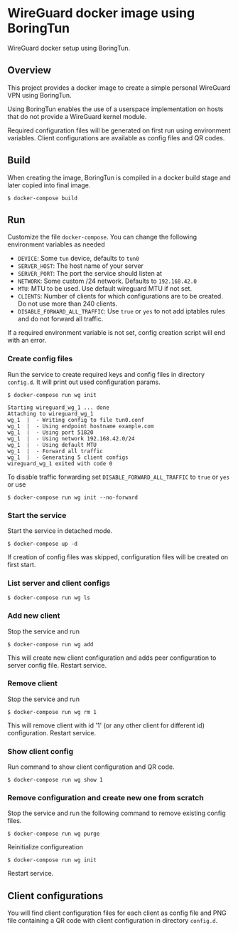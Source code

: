 # WireGuard docker image using BoringTun

WireGuard docker setup using BoringTun.

## Overview

This project provides a docker image to create a simple personal WireGuard VPN using BoringTun.

Using BoringTun enables the use of a userspace implementation on hosts that do not provide a WireGuard kernel module.

Required configuration files will be generated on first run using environment variables. Client configurations are
available as config files and QR codes.

## Build

When creating the image, BoringTun is compiled in a docker build stage and later copied into final image.

```
$ docker-compose build
```

## Run

Customize the file `docker-compose`. You can change the following environment variables as needed

* `DEVICE`: Some `tun` device, defaults to `tun0`
* `SERVER_HOST`: The host name of your server
* `SERVER_PORT`: The port the service should listen at
* `NETWORK`: Some custom /24 network. Defaults to `192.168.42.0`
* `MTU`: MTU to be used. Use default wireguard MTU if not set.
* `CLIENTS`: Number of clients for which configurations are to be created. Do not use more than 240 clients.
* `DISABLE_FORWARD_ALL_TRAFFIC`: Use `true` or `yes` to not add iptables rules and do not forward all traffic.

If a required environment variable is not set, config creation script will end with an error.

### Create config files

Run the service to create required keys and config files in directory `config.d`. It will print out used configuration params.

```
$ docker-compose run wg init

Starting wireguard_wg_1 ... done
Attaching to wireguard_wg_1
wg_1  |  - Writing config to file tun0.conf
wg_1  |  - Using endpoint hostname example.com
wg_1  |  - Using port 51820
wg_1  |  - Using network 192.168.42.0/24
wg_1  |  - Using default MTU
wg_1  |  - Forward all traffic
wg_1  |  - Generating 5 client configs
wireguard_wg_1 exited with code 0
```

To disable traffic forwarding set `DISABLE_FORWARD_ALL_TRAFFIC` to `true` or `yes` or use

```
$ docker-compose run wg init --no-forward
```

### Start the service

Start the service in detached mode.

```
$ docker-compose up -d
```
If creation of config files was skipped, configuration files will be created on first start.

### List server and client configs

```
$ docker-compose run wg ls
```

### Add new client

Stop the service and run

```
$ docker-compose run wg add
```

This will create new client configuration and adds peer configuration to server config file. Restart service.

### Remove client

Stop the service and run

```
$ docker-compose run wg rm 1
```

This will remove client with id '1' (or any other client for different id) configuration. Restart service.

### Show client config

Run command to show client configuration and QR code.

```
$ docker-compose run wg show 1
```

### Remove configuration and create new one from scratch

Stop the service and run the following command to remove existing config files.

```
$ docker-compose run wg purge
```
Reinitialize configureation

```
$ docker-compose run wg init
```

Restart service.

## Client configurations

You will find client configuration files for each client as config file and PNG file containing a QR code with
client configuration in directory `config.d`.